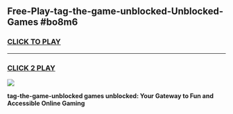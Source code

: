 
## Free-Play-tag-the-game-unblocked-Unblocked-Games #bo8m6
<h3>
<a href="https://news.freeplayer.one?title=tag-the-game-unblocked&ref=8M">CLICK TO PLAY</a></h3>
<hr>

<h3>
<a href="https://news.freeplayer.one?title=tag-the-game-unblocked&ref=8M">CLICK 2 PLAY</a>
  
</h3>

<a href="https://news.freeplayer.one?title=tag-the-game-unblocked&ref=8M"><img src="https://clearcache.store/games.png"></a>


**tag-the-game-unblocked games unblocked: Your Gateway to Fun and Accessible Online Gaming**
